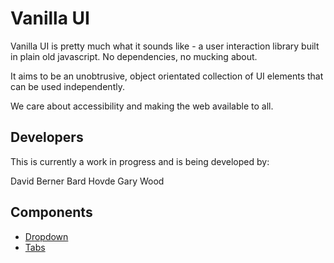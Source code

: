# Vanilla UI

Vanilla UI is pretty much what it sounds like - a user interaction library built in plain old javascript. No dependencies, no mucking about.

It aims to be an unobtrusive, object orientated collection of UI elements that can be used independently.

We care about accessibility and making the web available to all.

## Developers

This is currently a work in progress and is being developed by:

David Berner
Bard Hovde
Gary Wood

## Components

* [Dropdown](https://github.com/websuperheroes/vanilla-ui/tree/master/components/dropdown)
* [Tabs](https://github.com/websuperheroes/vanilla-ui/tree/master/components/tabs)